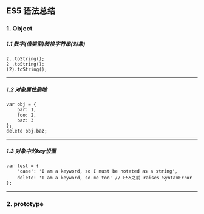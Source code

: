 ## ES5 语法总结

### 1. Object

##### 1.1 数字(值类型)转换字符串(对象)
```
2..toString();
2 .toString();
(2).toString();
```
---

##### 1.2 对象属性删除
```
var obj = {
    bar: 1,
    foo: 2,
    baz: 3
};
delete obj.baz;
```
---
##### 1.3 对象中的key设置
```
var test = {
    'case': 'I am a keyword, so I must be notated as a string',
    delete: 'I am a keyword, so me too' // ES5之前 raises SyntaxError
};
```
---
### 2. prototype
